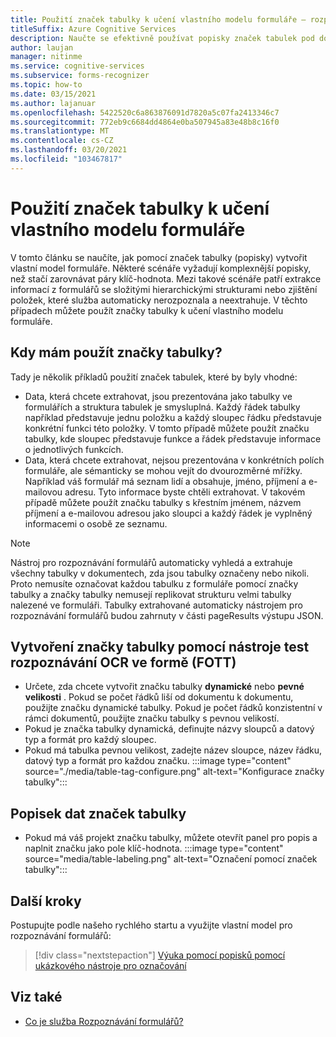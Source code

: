 ```yaml
---
title: Použití značek tabulky k učení vlastního modelu formuláře – rozpoznávání formulářů
titleSuffix: Azure Cognitive Services
description: Naučte se efektivně používat popisky značek tabulek pod dohledem.
author: laujan
manager: nitinme
ms.service: cognitive-services
ms.subservice: forms-recognizer
ms.topic: how-to
ms.date: 03/15/2021
ms.author: lajanuar
ms.openlocfilehash: 5422520c6a863876091d7820a5c07fa2413346c7
ms.sourcegitcommit: 772eb9c6684dd4864e0ba507945a83e48b8c16f0
ms.translationtype: MT
ms.contentlocale: cs-CZ
ms.lasthandoff: 03/20/2021
ms.locfileid: "103467817"
---
```

# <a name="use-table-tags-to-train-your-custom-form-model"></a>Použití značek tabulky k učení vlastního modelu formuláře

V tomto článku se naučíte, jak pomocí značek tabulky (popisky) vytvořit vlastní model formuláře. Některé scénáře vyžadují komplexnější popisky, než stačí zarovnávat páry klíč-hodnota. Mezi takové scénáře patří extrakce informací z formulářů se složitými hierarchickými strukturami nebo zjištění položek, které služba automaticky nerozpoznala a neextrahuje. V těchto případech můžete použít značky tabulky k učení vlastního modelu formuláře.

## <a name="when-should-i-use-table-tags"></a>Kdy mám použít značky tabulky?

Tady je několik příkladů použití značek tabulek, které by byly vhodné:

- Data, která chcete extrahovat, jsou prezentována jako tabulky ve formulářích a struktura tabulek je smysluplná. Každý řádek tabulky například představuje jednu položku a každý sloupec řádku představuje konkrétní funkci této položky. V tomto případě můžete použít značku tabulky, kde sloupec představuje funkce a řádek představuje informace o jednotlivých funkcích.
- Data, která chcete extrahovat, nejsou prezentována v konkrétních polích formuláře, ale sémanticky se mohou vejít do dvourozměrné mřížky. Například váš formulář má seznam lidí a obsahuje, jméno, příjmení a e-mailovou adresu. Tyto informace byste chtěli extrahovat. V takovém případě můžete použít značku tabulky s křestním jménem, názvem příjmení a e-mailovou adresou jako sloupci a každý řádek je vyplněný informacemi o osobě ze seznamu.

> [!NOTE]
> Nástroj pro rozpoznávání formulářů automaticky vyhledá a extrahuje všechny tabulky v dokumentech, zda jsou tabulky označeny nebo nikoli. Proto nemusíte označovat každou tabulku z formuláře pomocí značky tabulky a značky tabulky nemusejí replikovat strukturu velmi tabulky nalezené ve formuláři. Tabulky extrahované automaticky nástrojem pro rozpoznávání formulářů budou zahrnuty v části pageResults výstupu JSON.

## <a name="create-a-table-tag-with-form-ocr-test-tool-fott"></a>Vytvoření značky tabulky pomocí nástroje test rozpoznávání OCR ve formě (FOTT)
<!-- markdownlint-disable MD004 -->
* Určete, zda chcete vytvořit značku tabulky **dynamické** nebo **pevné velikosti** . Pokud se počet řádků liší od dokumentu k dokumentu, použijte značku dynamické tabulky. Pokud je počet řádků konzistentní v rámci dokumentů, použijte značku tabulky s pevnou velikostí.
* Pokud je značka tabulky dynamická, definujte názvy sloupců a datový typ a formát pro každý sloupec.
* Pokud má tabulka pevnou velikost, zadejte název sloupce, název řádku, datový typ a formát pro každou značku.
:::image type="content" source="./media/table-tag-configure.png" alt-text="Konfigurace značky tabulky":::

## <a name="label-your-table-tag-data"></a>Popisek dat značek tabulky

* Pokud má váš projekt značku tabulky, můžete otevřít panel pro popis a naplnit značku jako pole klíč-hodnota.
:::image type="content" source="media/table-labeling.png" alt-text="Označení pomocí značek tabulky":::

## <a name="next-steps"></a>Další kroky

Postupujte podle našeho rychlého startu a využijte vlastní model pro rozpoznávání formulářů:

> [!div class="nextstepaction"]
> [Výuka pomocí popisků pomocí ukázkového nástroje pro označování](quickstarts/label-tool.md)

## <a name="see-also"></a>Viz také

* [Co je služba Rozpoznávání formulářů?](overview.md)
>
